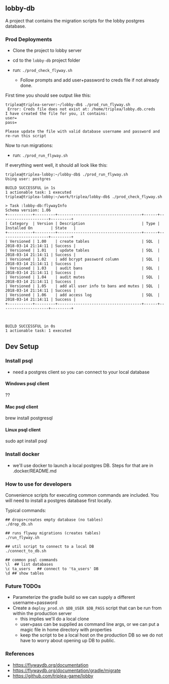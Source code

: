 ## lobby-db

A project that contains the migration scripts for the lobby postgres database.

### Prod Deployments
- Clone the project to lobby server
- cd to the `lobby-db` project folder

- run: `./prod_check_flyway.sh`
  - Follow prompts and add user+password to creds file if not already done.

First time you should see output like this:
```
triplea@triplea-server:~/lobby-db$ ./prod_run_flyway.sh 
 Error: Creds file does not exist at: /home/triplea/lobby.db.creds
I have created the file for you, it contains:
user=
pass=

Please update the file with valid database username and password and re-run this script
```

Now to run migrations:
- run: `./prod_run_flyway.sh`

If everything went well, it should all look like this:
```
triplea@triplea-lobby:~/lobby-db$ ./prod_run_flyway.sh 
Using user: postgres

BUILD SUCCESSFUL in 1s
1 actionable task: 1 executed
triplea@triplea-lobby:~/work/triplea/lobby-db$ ./prod_check_flyway.sh 

> Task :lobby-db:flywayInfo 
Schema version: 1.06
+-----------+---------+-------------------------------------+------+---------------------+---------+
| Category  | Version | Description                         | Type | Installed On        | State   |
+-----------+---------+-------------------------------------+------+---------------------+---------+
| Versioned | 1.00    | create tables                       | SQL  | 2018-03-14 21:14:11 | Success |
| Versioned | 1.01    | update tables                       | SQL  | 2018-03-14 21:14:11 | Success |
| Versioned | 1.02    | add bcrypt password column          | SQL  | 2018-03-14 21:14:11 | Success |
| Versioned | 1.03    | audit bans                          | SQL  | 2018-03-14 21:14:11 | Success |
| Versioned | 1.04    | audit mutes                         | SQL  | 2018-03-14 21:14:11 | Success |
| Versioned | 1.05    | add all user info to bans and mutes | SQL  | 2018-03-14 21:14:11 | Success |
| Versioned | 1.06    | add access log                      | SQL  | 2018-03-14 21:14:11 | Success |
+-----------+---------+-------------------------------------+------+---------------------+---------+



BUILD SUCCESSFUL in 0s
1 actionable task: 1 executed

```

## Dev Setup

### Install psql

- need a postgres client so you can connect to your local database

#### Windows psql client
??

#### Mac psql client
brew install postgresql

#### Linux psql client

sudo apt install psql


### Install docker

- we'll use docker to launch a local postgres DB. Steps for that are in .docker/README.md


### How to use for developers


Convenience scripts for executing common commands are included. You will need to install
a postgres database first locally.


Typical commands:
```
## drops+creates empty database (no tables)
./drop_db.sh  

## runs flyway migrations (creates tables)
./run_flyway.sh 

## util script to connect to a local DB
./connect_to_db.sh
  
## common psql commands
\l  ## list databases
\c ta_users   ## connect to 'ta_users' DB
\d ## show tables
```


### Future TODOs

- Parameterize the gradle build so we can supply a different username+password
- Create a `deploy_prod.sh $DB_USER $DB_PASS` script that can be run from within the production server
  - this implies we'll do a local clone
  - user+pass can be supplied as command line args, or we can put a magic file in home directory with properties 
  - keep the script to be a local host on the production DB so we do not have to worry about opening up DB to public.

### References

- https://flywaydb.org/documentation
- https://flywaydb.org/documentation/gradle/migrate
- https://github.com/triplea-game/lobby

